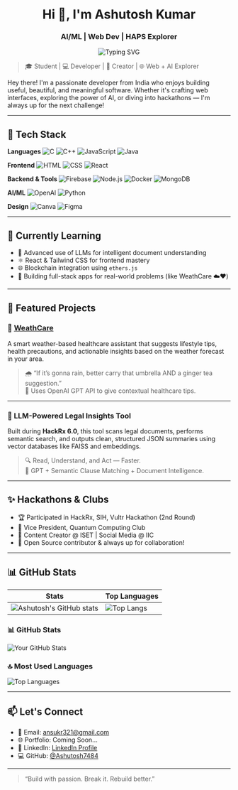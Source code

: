 <h1 align="center">Hi 👋, I'm Ashutosh Kumar</h1>
<h3 align="center">AI/ML | Web Dev | HAPS Explorer</h3>

<p align="center">
  <img src="https://readme-typing-svg.demolab.com?font=Fira+Code&size=24&pause=1000&center=true&vCenter=true&width=435&lines=AI+Explorer+%F0%9F%A7%AB;Web+Developer+%F0%9F%92%BB;Tech+Learner+%E2%9C%8C%EF%B8%8F;Hackathon+Lover+%F0%9F%A4%96" alt="Typing SVG" />
</p>

> 🎓 Student | 💻 Developer | 🎨 Creator | 🌐 Web + AI Explorer

Hey there! I'm a passionate developer from India who enjoys building useful, beautiful, and meaningful software. Whether it's crafting web interfaces, exploring the power of AI, or diving into hackathons — I'm always up for the next challenge!

---

## 🚀 Tech Stack

**Languages**
![C](https://img.shields.io/badge/C-%2300599C.svg?style=flat&logo=c&logoColor=white)
![C++](https://img.shields.io/badge/C%2B%2B-%2300599C.svg?style=flat&logo=c%2B%2B&logoColor=white)
![JavaScript](https://img.shields.io/badge/JavaScript-%23323330.svg?style=flat&logo=javascript&logoColor=%23F7DF1E)
![Java](https://img.shields.io/badge/Java-%23ED8B00.svg?style=flat&logo=openjdk&logoColor=white)

**Frontend**
![HTML](https://img.shields.io/badge/HTML5-E34F26?style=flat&logo=html5&logoColor=white)
![CSS](https://img.shields.io/badge/CSS3-1572B6?style=flat&logo=css3&logoColor=white)
![React](https://img.shields.io/badge/React-%2320232a.svg?style=flat&logo=react&logoColor=%2361DAFB)

**Backend & Tools**
![Firebase](https://img.shields.io/badge/Firebase-ffca28?style=flat&logo=firebase&logoColor=black)
![Node.js](https://img.shields.io/badge/Node.js-339933?style=flat&logo=nodedotjs&logoColor=white)
![Docker](https://img.shields.io/badge/Docker-2496ED?style=flat&logo=docker&logoColor=white)
![MongoDB](https://img.shields.io/badge/MongoDB-4EA94B?style=flat&logo=mongodb&logoColor=white)

**AI/ML**
![OpenAI](https://img.shields.io/badge/OpenAI-412991?style=flat&logo=openai&logoColor=white)
![Python](https://img.shields.io/badge/Python-3776AB?style=flat&logo=python&logoColor=white)

**Design**
![Canva](https://img.shields.io/badge/Canva-%2300C4CC.svg?style=flat&logo=Canva&logoColor=white)
![Figma](https://img.shields.io/badge/Figma-%23F24E1E.svg?style=flat&logo=Figma&logoColor=white)

---

## 🧠 Currently Learning

- 🤖 Advanced use of LLMs for intelligent document understanding
- ⚛️ React & Tailwind CSS for frontend mastery
- 🌐 Blockchain integration using `ethers.js`
- 📱 Building full-stack apps for real-world problems (like WeathCare ☁️❤️)

---

## 📌 Featured Projects

### 🔹 [WeathCare](https://github.com/Ashutosh7484/WeathCare)
A smart weather-based healthcare assistant that suggests lifestyle tips, health precautions, and actionable insights based on the weather forecast in your area.

> 🌧️ “If it’s gonna rain, better carry that umbrella AND a ginger tea suggestion.”  
> 💬 Uses OpenAI GPT API to give contextual healthcare tips.

---

### 🔹 LLM-Powered Legal Insights Tool
Built during **HackRx 6.0**, this tool scans legal documents, performs semantic search, and outputs clean, structured JSON summaries using vector databases like FAISS and embeddings.

> 🔍 Read, Understand, and Act — Faster.  
> 🧠 GPT + Semantic Clause Matching + Document Intelligence.

---

## ✨ Hackathons & Clubs

- 🏆 Participated in HackRx, SIH, Vultr Hackathon (2nd Round)
- 🤖 Vice President, Quantum Computing Club
- 🧠 Content Creator @ ISET | Social Media @ IIC
- 🚀 Open Source contributor & always up for collaboration!

---

## 📊 GitHub Stats

| Stats | Top Languages |
|-------|---------------|
| ![Ashutosh's GitHub stats](https://github-readme-stats.vercel.app/api?username=Ashutosh7484&show_icons=true&theme=tokyonight) | ![Top Langs](https://github-readme-stats.vercel.app/api/top-langs/?username=Ashutosh7484&layout=compact&theme=tokyonight) |
### 📊 GitHub Stats
![Your GitHub Stats](https://github-readme-stats.vercel.app/api?username=ashutosh7484&show_icons=true&theme=radical)

### 🔝 Most Used Languages
![Top Languages](https://github-readme-stats.vercel.app/api/top-langs/?username=ashutosh7484&layout=compact&theme=radical)

---

## 📫 Let's Connect

- 📧 Email: [ansukr321@gmail.com](mailto:ansukr321@gmail.com)
- 🌐 Portfolio: Coming Soon...
- 💼 LinkedIn: [LinkedIn Profile]([https://www.linkedin.com/in/ashutosh360](https://www.linkedin.com/in/ashutosh-kumar-083860291/))
- 💻 GitHub: [@Ashutosh7484](https://github.com/Ashutosh7484)

---

> “Build with passion. Break it. Rebuild better.”

